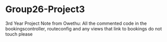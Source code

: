 # Group26-Project3
3rd Year Project 
Note from Owethu: All the commented code in the bookingscontroller, routeconfig and any views that link to bookings do not touch please
